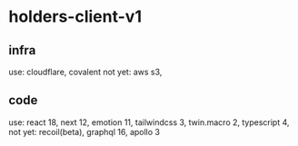 # holders-client-v1

## infra

use: cloudflare, covalent
not yet: aws s3,

## code

use: react 18, next 12, emotion 11, tailwindcss 3, twin.macro 2, typescript 4,
not yet: recoil(beta), graphql 16, apollo 3
